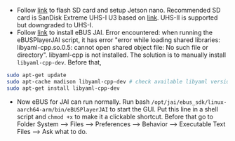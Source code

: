 * Follow [link](https://developer.nvidia.com/embedded/learn/get-started-jetson-nano-devkit) to flash SD card and setup Jetson nano. Recommended SD card is SanDisk Extreme UHS-I U3 based on [link](https://www.accessoriestested.com/best-microsd-card-for-nvidia-jetson-nano/). UHS-II is supported but downgraded to UHS-I.
* Follow [link](https://www.jai.com/support-software/jetson-ubuntu) to install eBUS JAI. Error encountered: when running the eBUSPlayerJAI script, it has error "error while loading shared libraries: libyaml-cpp.so.0.5: cannot open shared object file: No such file or directory". libyaml-cpp is not installed. The solution is to manually install `libyaml-cpp-dev`. Before that,

```bash
sudo apt-get update
sudo apt-cache madison libyaml-cpp-dev # check available libyaml version, at this time it shows 0.5.2-4ubuntu1
sudo apt-get install libyaml-cpp-dev
```

* Now eBUS for JAI can run normally. Run bash `/opt/jai/ebus_sdk/linux-aarch64-arm/bin/eBUSPlayerJAI` to start the GUI. Put this line in a shell script and `chmod +x` to make it a clickable shortcut. Before that go to Folder System --> Files --> Preferences --> Behavior --> Executable Text Files --> Ask what to do.